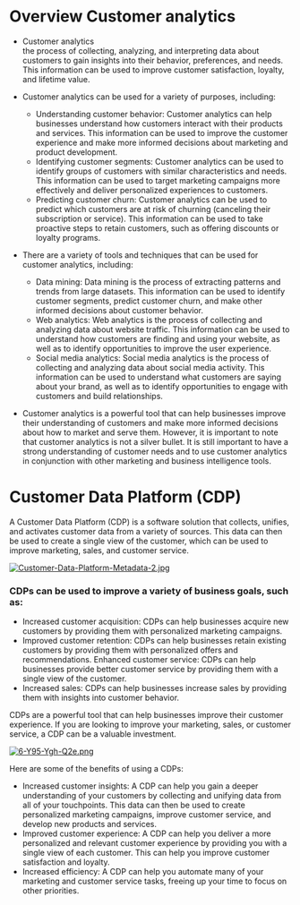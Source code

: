 # Overview Customer analytics  
* Customer analytics  
    the process of collecting, analyzing, and interpreting data about customers to gain insights into their behavior, preferences, and needs. This information can be used to improve customer satisfaction, loyalty, and lifetime value.

* Customer analytics can be used for a variety of purposes, including:

  * Understanding customer behavior: Customer analytics can help businesses understand how customers interact with their products and services. This information can be used to improve the customer experience and make more       informed decisions about marketing and product development.
  * Identifying customer segments: Customer analytics can be used to identify groups of customers with similar characteristics and needs. This information can be used to target marketing campaigns more effectively and           deliver personalized experiences to customers.
  *   Predicting customer churn: Customer analytics can be used to predict which customers are at risk of churning (canceling their subscription or service). This information can be used to take proactive steps to retain          customers, such as offering discounts or loyalty programs.

* There are a variety of tools and techniques that can be used for customer analytics, including:
  * Data mining: Data mining is the process of extracting patterns and trends from large datasets. This information can be used to identify customer segments, predict customer churn, and make other informed decisions about      customer behavior.
  * Web analytics: Web analytics is the process of collecting and analyzing data about website traffic. This information can be used to understand how customers are finding and using your website, as well as to identify         opportunities to improve the user experience.
  * Social media analytics: Social media analytics is the process of collecting and analyzing data about social media activity. This information can be used to understand what customers are saying about your brand, as well      as to identify opportunities to engage with customers and build relationships.
* Customer analytics is a powerful tool that can help businesses improve their understanding of customers and make more informed decisions about how to market and serve them. However, it is important to note that customer analytics is not a silver bullet. It is still important to have a strong understanding of customer needs and to use customer analytics in conjunction with other marketing and business intelligence tools.


# Customer Data Platform (CDP)
 A Customer Data Platform (CDP) is a software solution that collects, unifies, and activates customer data from a variety of sources. This data can then be used to create a single view of the customer, which can be used to improve marketing, sales, and customer service.

[![Customer-Data-Platform-Metadata-2.jpg](https://i.postimg.cc/8CpNBtry/Customer-Data-Platform-Metadata-2.jpg)](https://postimg.cc/cvbpd7hY)

### CDPs can be used to improve a variety of business goals, such as:

* Increased customer acquisition: CDPs can help businesses acquire new customers by providing them with personalized marketing campaigns.
* Improved customer retention: CDPs can help businesses retain existing customers by providing them with personalized offers and recommendations.
Enhanced customer service: CDPs can help businesses provide better customer service by providing them with a single view of the customer.
* Increased sales: CDPs can help businesses increase sales by providing them with insights into customer behavior.

  
CDPs are a powerful tool that can help businesses improve their customer experience. If you are looking to improve your marketing, sales, or customer service, a CDP can be a valuable investment.

[![6-Y95-Ygh-Q2e.png](https://i.postimg.cc/h42zJZft/6-Y95-Ygh-Q2e.png)](https://postimg.cc/Z0yK2c8G)


Here are some of the benefits of using a CDPs:

* Increased customer insights: A CDP can help you gain a deeper understanding of your customers by collecting and unifying data from all of your touchpoints. This data can then be used to create personalized marketing campaigns, improve customer service, and develop new products and services.
* Improved customer experience: A CDP can help you deliver a more personalized and relevant customer experience by providing you with a single view of each customer. This can help you improve customer satisfaction and loyalty.
* Increased efficiency: A CDP can help you automate many of your marketing and customer service tasks, freeing up your time to focus on other priorities.




